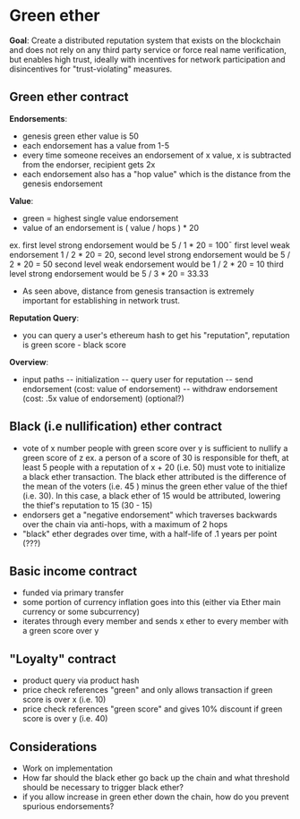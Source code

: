 Green ether
====================

**Goal**: Create a distributed reputation system that exists on the blockchain and does not rely on any third party service or force real name verification, but enables high trust, ideally with incentives for network participation and disincentives for "trust-violating" measures. 

Green ether contract
---------------------

**Endorsements**:  

  - genesis green ether value is 50
  - each endorsement has a value from 1-5
  - every time someone receives an endorsement of x value, x is subtracted from the endorser, recipient gets 2x  
  - each endorsement also has a "hop value" which is the distance from the genesis endorsement

**Value**:  

  - green = highest single value endorsement 
  - value of an endorsement is  ( value / hops ) * 20  

  ex. first level strong endorsement would be 5 / 1 * 20 = 100¯
	  first level weak endorsement 1 / 2 * 20 = 20,
      second level strong endorsement would be 5 / 2 * 20 = 50
      second level weak endorsement would be 1 / 2 * 20 = 10
      third level strong endorsement would be 5 / 3 * 20 = 33.33

   - As seen above, distance from genesis transaction is extremely important for establishing in network trust. 

**Reputation Query**:  

   - you can query a user's ethereum hash to get his "reputation", reputation is green score - black score  


**Overview**:  

  - input paths
    -- initialization
    -- query user for reputation 
    -- send endorsement (cost: value of endorsement)
    -- withdraw endorsement (cost: .5x value of endorsement) (optional?)


Black (i.e nullification) ether contract
---------------------

   - vote of x number people with green score over y is sufficient to nullify a green score of z 
   ex. a person of a score of 30 is responsible for theft, at least 5 people with a reputation of x + 20 (i.e. 50) must vote to initialize a black ether transaction. The black ether attributed is the difference of the mean of the voters (i.e. 45 ) minus the green ether value of the thief (i.e. 30). In this case, a black ether of 15 would be attributed, lowering the thief's reputation to 15 (30 - 15) 
   - endorsers get a "negative endorsement" which traverses backwards over the chain via anti-hops, with a maximum of 2 hops
   - "black" ether  degrades over time, with a half-life of .1 years per point (???)

Basic income contract
---------------------

  - funded via primary transfer
  - some portion of currency inflation goes into this (either via Ether main currency or some subcurrency)
  - iterates through every member and sends x ether to every member with a green score over y

"Loyalty" contract
---------------------

  - product query via product hash 
  - price check references "green" and only allows transaction if green score is over x (i.e. 10)
  - price check references "green score" and gives 10% discount if green score is over y (i.e. 40)


Considerations
---------------------

  - Work on implementation
  - How far should the black ether go back up the chain and what threshold should be necessary to trigger black ether?
  - if you allow increase in green ether down the chain, how do you prevent spurious endorsements? 

